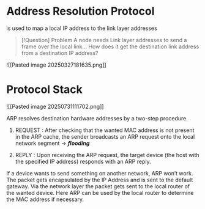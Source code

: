 # Address Resolution Protocol
is used to map a local IP address to the link layer addresses

>[!Question] Problem
> A node needs Link layer addresses to send a frame over the local link...
> How does it get the destination link address from a destination IP address?

![[Pasted image 20250327181635.png]]
# Protocol Stack
![[Pasted image 20250731111702.png]]

ARP resolves destination hardware addresses by a two-step procedure.

1. REQUEST : After checking that the wanted MAC address is not present in the ARP cache, the sender broadcasts an ARP request onto the local network segment $\rightarrow$ ***flooding***

2. REPLY : Upon receiving the ARP request, the target device (the host with the specified IP address) responds with an ARP reply.

If a device wants to send something on another network, ARP won’t work. The packet gets encapsulated by the IP Address and is sent to the default gateway. Via the network layer the packet gets sent to the local router of the wanted device. Here ARP can be used by the local router to determine the MAC address if necessary.